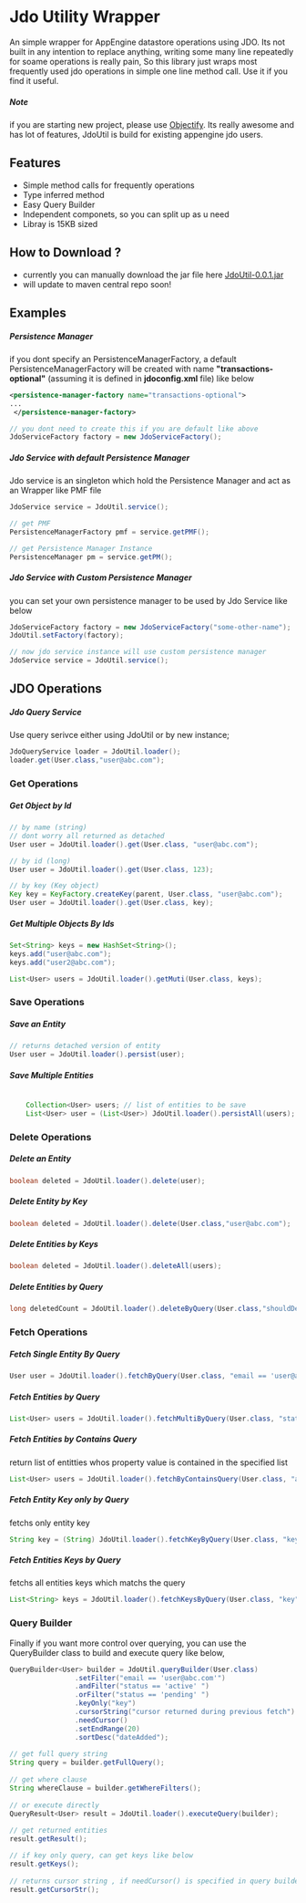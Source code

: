 # Jdo Utility Wrapper
An simple wrapper for AppEngine datastore operations using JDO. Its not built in any intention to replace anything, writing some many line repeatedly for soame operations is really pain, So this library just wraps most frequently used jdo operations in simple one line method call. Use it if you find it useful.

##### Note 
if you are starting new project, please use [Objectify](https://code.google.com/p/objectify-appengine/). Its really awesome and has lot of features, JdoUtil is build for existing appengine jdo users.

## Features

- Simple method calls for frequently operations 
- Type inferred method
- Easy Query Builder
- Independent componets, so you can split up as u need 
- Libray is 15KB sized

## How to Download ?

- currently you can manually download the jar file here [JdoUtil-0.0.1.jar](https://github.com/ramesh-dev/JdoUtil/blob/master/src/dist/JdoUtil-0.0.1.jar)
- will update to maven central repo soon!


## Examples 

##### Persistence Manager

if you dont specify an PersistenceManagerFactory, a default PersistenceManagerFactory  will be created with name **"transactions-optional"** (assuming it is defined in **jdoconfig.xml** file) like below
```xml
<persistence-manager-factory name="transactions-optional">
...
 </persistence-manager-factory>
 ```


```Java
// you dont need to create this if you are default like above
JdoServiceFactory factory = new JdoServiceFactory();
```

##### Jdo Service with default Persistence Manager

Jdo service is an singleton which hold the Persistence Manager and act as an Wrapper like PMF file

```Java
JdoService service = JdoUtil.service();

// get PMF 
PersistenceManagerFactory pmf = service.getPMF();

// get Persistence Manager Instance
PersistenceManager pm = service.getPM();
```

##### Jdo Service with Custom Persistence Manager 

you can set your own persistence manager to be used by Jdo Service like below

```Java
JdoServiceFactory factory = new JdoServiceFactory("some-other-name");
JdoUtil.setFactory(factory);

// now jdo service instance will use custom persistence manager
JdoService service = JdoUtil.service();
```

## JDO Operations 

##### Jdo Query Service 
Use query serivce either using JdoUtil or by new instance;
```Java
JdoQueryService loader = JdoUtil.loader();
loader.get(User.class,"user@abc.com");
```

### Get Operations

##### Get Object by Id 

```Java
// by name (string)
// dont worry all returned as detached
User user = JdoUtil.loader().get(User.class, "user@abc.com");

// by id (long)
User user = JdoUtil.loader().get(User.class, 123);

// by key (Key object)
Key key = KeyFactory.createKey(parent, User.class, "user@abc.com");
User user = JdoUtil.loader().get(User.class, key);
```

##### Get Multiple Objects By Ids 

```Java
Set<String> keys = new HashSet<String>();
keys.add("user@abc.com");
keys.add("user2@abc.com");

List<User> users = JdoUtil.loader().getMuti(User.class, keys);
```
### Save Operations

##### Save an Entity 

```Java
// returns detached version of entity
User user = JdoUtil.loader().persist(user);
```

##### Save Multiple Entities 
```Java

	Collection<User> users; // list of entities to be save
	List<User> user = (List<User>) JdoUtil.loader().persistAll(users);
```
### Delete Operations

##### Delete an Entity
```Java
boolean deleted = JdoUtil.loader().delete(user);
```

##### Delete Entity by Key
```Java
boolean deleted = JdoUtil.loader().delete(User.class,"user@abc.com");
```

##### Delete Entities by Keys
```Java
boolean deleted = JdoUtil.loader().deleteAll(users);
```

##### Delete Entities by Query
```Java
long deletedCount = JdoUtil.loader().deleteByQuery(User.class,"shouldDelete == true");
```

### Fetch Operations 

##### Fetch Single Entity By Query 
```Java
User user = JdoUtil.loader().fetchByQuery(User.class, "email == 'user@abc.com' && status == 'active' ");
```

##### Fetch Entities by Query
```Java
List<User> users = JdoUtil.loader().fetchMultiByQuery(User.class, "status == 'active'");
```

##### Fetch Entities by Contains Query
return list of entitties whos property value is contained in the specified list
```Java
List<User> users = JdoUtil.loader().fetchByContainsQuery(User.class, "accountKey", acctKeys);
```

##### Fetch Entity Key only by Query
fetchs only entity key
```Java
String key = (String) JdoUtil.loader().fetchKeyByQuery(User.class, "key", "email == 'user@abc.com'");
```

##### Fetch Entities Keys by Query
fetchs all entities keys which matchs the query 
```Java
List<String> keys = JdoUtil.loader().fetchKeysByQuery(User.class, "key", String.class, "status == 'active'");
```
### Query Builder 
Finally if you want more control over querying, you can use the QueryBuilder class to build and execute query like below, 

```Java
QueryBuilder<User> builder = JdoUtil.queryBuilder(User.class)
				.setFilter("email == 'user@abc.com'")
				.andFilter("status == 'active' ")
				.orFilter("status == 'pending' ")
				.keyOnly("key")
				.cursorString("cursor returned during previous fetch")
				.needCursor()
				.setEndRange(20)
				.sortDesc("dateAdded");
				
// get full query string 
String query = builder.getFullQuery();
		
// get where clause 
String whereClause = builder.getWhereFilters();
		
// or execute directly 
QueryResult<User> result = JdoUtil.loader().executeQuery(builder);
		
// get returned entities 
result.getResult();

// if key only query, can get keys like below
result.getKeys();
		
// returns cursor string , if needCursor() is specified in query builder
result.getCursorStr();
```
